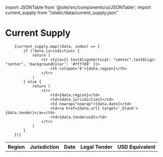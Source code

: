 import JSONTable from '@site/src/components/ui/JSONTable';
import current_supply from "/static/data/current_supply.json"

# Current Supply

  <table>
		<tr style={{ textAlignVertical: "center", textAlign: "center", 'color': '#000000', 'backgroundColor': '#f0f0f0' }}>
			<th>Region</th>
			<th>Jurisdiction</th>
			<th>Date</th>
			<th>Legal Tender</th>
			<th>USD Equivalent</th>
		</tr>
	
		{current_supply.map((data, index) => {
			if (!data.jurisdiction) {
				return (
					<tr style={{ textAlignVertical: "center",textAlign: "center", 'backgroundColor': '#fff7d9' }}>
						<th colspan='6'>{data.region}</th>
					</tr>
				)
			} else {
				return (
					<tr>
						<td>{data.region}</td>
						<td>{data.jurisdiction}</td>
						<td nowrap="nowrap">{data.date}</td>
						<td><a href={data.url} target='_blank'>{data.tender}</a></td>
						<td>{data.tenderusd}</td>
					</tr>
				)
			}
		})}
    
  </table>
